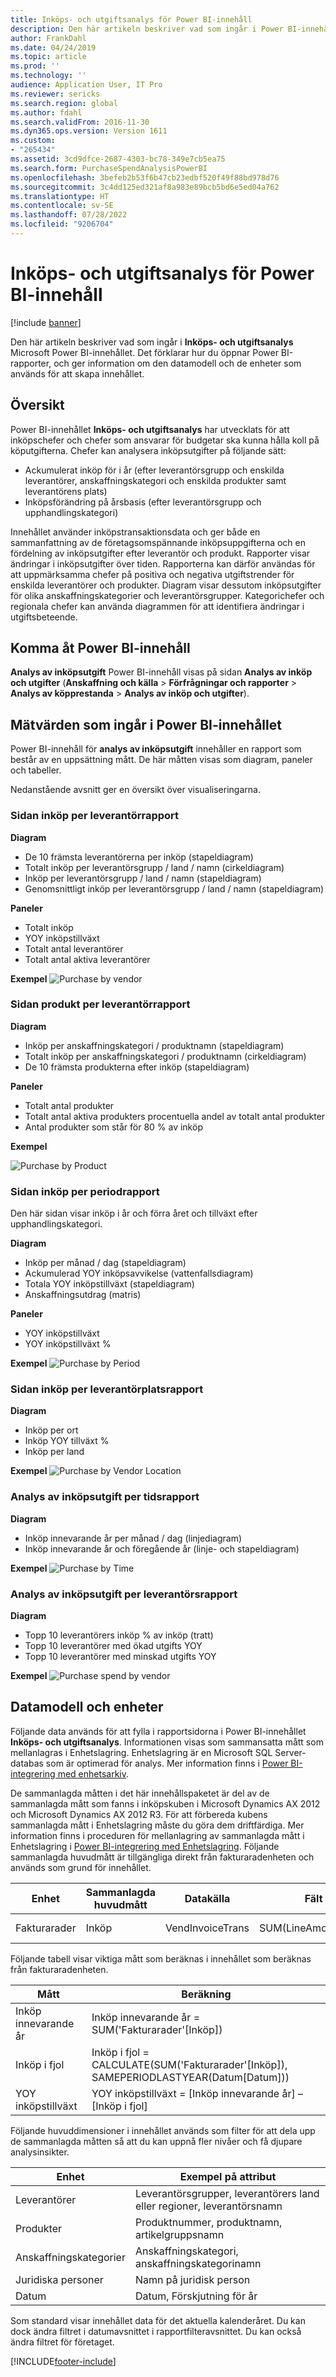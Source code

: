 ```yaml
---
title: Inköps- och utgiftsanalys för Power BI-innehåll
description: Den här artikeln beskriver vad som ingår i Power BI-innehållet Inköps- och utgiftsanalys.
author: FrankDahl
ms.date: 04/24/2019
ms.topic: article
ms.prod: ''
ms.technology: ''
audience: Application User, IT Pro
ms.reviewer: sericks
ms.search.region: global
ms.author: fdahl
ms.search.validFrom: 2016-11-30
ms.dyn365.ops.version: Version 1611
ms.custom:
- "265434"
ms.assetid: 3cd9dfce-2687-4303-bc78-349e7cb5ea75
ms.search.form: PurchaseSpendAnalysisPowerBI
ms.openlocfilehash: 3befeb2b53f6b47cb23edbf520f49f88bd978d76
ms.sourcegitcommit: 3c4dd125ed321af8a983e89bcb5bd6e5ed04a762
ms.translationtype: HT
ms.contentlocale: sv-SE
ms.lasthandoff: 07/28/2022
ms.locfileid: "9206704"
---
```

# <a name="purchase-spend-analysis-power-bi-content"></a>Inköps- och utgiftsanalys för Power BI-innehåll

[!include [banner](../includes/banner.md)]

Den här artikeln beskriver vad som ingår i **Inköps- och utgiftsanalys** Microsoft Power BI-innehållet. Det förklarar hur du öppnar Power BI-rapporter, och ger information om den datamodell och de enheter som används för att skapa innehållet.

## <a name="overview"></a>Översikt

Power BI-innehållet **Inköps- och utgiftsanalys** har utvecklats för att inköpschefer och chefer som ansvarar för budgetar ska kunna hålla koll på köputgifterna. Chefer kan analysera inköpsutgifter på följande sätt:

- Ackumulerat inköp för i år (efter leverantörsgrupp och enskilda leverantörer, anskaffningskategori och enskilda produkter samt leverantörens plats)
- Inköpsförändring på årsbasis (efter leverantörsgrupp och upphandlingskategori)

Innehållet använder inköpstransaktionsdata och ger både en sammanfattning av de företagsomspännande inköpsuppgifterna och en fördelning av inköpsutgifter efter leverantör och produkt. Rapporter visar ändringar i inköpsutgifter över tiden. Rapporterna kan därför användas för att uppmärksamma chefer på positiva och negativa utgiftstrender för enskilda leverantörer och produkter. Diagram visar dessutom inköpsutgifter för olika anskaffningskategorier och leverantörsgrupper. Kategorichefer och regionala chefer kan använda diagrammen för att identifiera ändringar i utgiftsbeteende.

## <a name="accessing-the-power-bi-content"></a>Komma åt Power BI-innehåll
**Analys av inköpsutgift** Power BI-innehåll visas på sidan **Analys av inköp och utgifter** (**Anskaffning och källa** \> **Förfrågningar och rapporter** \> **Analys av köpprestanda** \> **Analys av inköp och utgifter**).

## <a name="metrics-that-are-included-in-the-power-bi-content"></a>Mätvärden som ingår i Power BI-innehållet
Power BI-innehåll för **analys av inköpsutgift** innehåller en rapport som består av en uppsättning mått. De här måtten visas som diagram, paneler och tabeller. 

Nedanstående avsnitt ger en översikt över visualiseringarna.

### <a name="purchase-by-vendor-report-page"></a>Sidan inköp per leverantörrapport
**Diagram**
- De 10 främsta leverantörerna per inköp (stapeldiagram)
- Totalt inköp per leverantörsgrupp / land / namn (cirkeldiagram)
- Inköp per leverantörsgrupp / land / namn (stapeldiagram)
- Genomsnittligt inköp per leverantörsgrupp / land / namn (stapeldiagram)

**Paneler**
- Totalt inköp
- YOY inköpstillväxt
- Totalt antal leverantörer
- Totalt antal aktiva leverantörer

**Exempel**
<img src="media/spend1.png" alt="Purchase by vendor">

### <a name="purchase-by-product-report-page"></a>Sidan produkt per leverantörrapport

**Diagram**
- Inköp per anskaffningskategori / produktnamn (stapeldiagram)
- Totalt inköp per anskaffningskategori / produktnamn (cirkeldiagram)
- De 10 främsta produkterna efter inköp (stapeldiagram)

**Paneler**
- Totalt antal produkter</li>
- Totalt antal aktiva produkters procentuella andel av totalt antal produkter
- Antal produkter som står för 80 % av inköp

**Exempel**


<img src="media/purchaseByProduct.png" alt="Purchase by Product">

### <a name="purchase-by-period-report-page"></a>Sidan inköp per periodrapport
Den här sidan visar inköp i år och förra året och tillväxt efter upphandlingskategori.

**Diagram** 
- Inköp per månad / dag (stapeldiagram)
- Ackumulerad YOY inköpsavvikelse (vattenfallsdiagram)
- Totala YOY inköpstillväxt (stapeldiagram)
- Anskaffningsutdrag (matris)

**Paneler**
- YOY inköpstillväxt
- YOY inköpstillväxt %

**Exempel**
<img src="media/purchaseByPeriod.png" alt="Purchase by Period">

### <a name="purchase-by-vendor-location-report-page"></a>Sidan inköp per leverantörplatsrapport

**Diagram**
- Inköp per ort
- Inköp YOY tillväxt %
- Inköp per land

**Exempel**
<img src="media/purchByVendorLocation.png" alt="Purchase by Vendor Location">

### <a name="purchase-spend-analysis-by-time-report-page"></a>Analys av inköpsutgift per tidsrapport

**Diagram** 
- Inköp innevarande år per månad / dag (linjediagram)
- Inköp innevarande år och föregående år (linje- och stapeldiagram)

**Exempel**
<img src="media/PurchByTIme.png" alt="Purchase by Time">

### <a name="purchase-spend-analysis-by-vendor-report-page"></a>Analys av inköpsutgift per leverantörsrapport

**Diagram** 
- Topp 10 leverantörers inköp % av inköp (tratt)
- Topp 10 leverantörer med ökad utgifts YOY
- Topp 10 leverantörer med minskad utgifts YOY

**Exempel** 
<img src="media/PurchSpendAnalysisByVendor.png" alt="Purchase spend by vendor">


## <a name="data-model-and-entities"></a>Datamodell och enheter
Följande data används för att fylla i rapportsidorna i Power BI-innehållet **Inköps- och utgiftsanalys**. Informationen visas som sammansatta mått som mellanlagras i Enhetslagring. Enhetslagring är en Microsoft SQL Server-databas som är optimerad för analys. Mer information finns i [Power BI-integrering med enhetsarkiv](power-bi-integration-entity-store.md).

De sammanlagda måtten i det här innehållspaketet är del av de sammanlagda mått som fanns i inköpskuben i Microsoft Dynamics AX 2012 och Microsoft Dynamics AX 2012 R3. För att förbereda kubens sammanlagda mått i Enhetslagring måste du göra dem driftfärdiga. Mer information finns i proceduren för mellanlagring av sammanlagda mått i Enhetslagring i [Power BI-integrering med Enhetslagring](power-bi-integration-entity-store.md). Följande sammanlagda huvudmått är tillgängliga direkt från fakturaradenheten och används som grund för innehållet.

| Enhet        | Sammanlagda huvudmått | Datakälla                                 | Fält              | beskrivning                            |
|---------------|----------------------------|---------------------------------------------|--------------------|----------------------------------------|
| Fakturarader | Inköp                   | VendInvoiceTrans                            | SUM(LineAmountMST) | Belopp i redovisningsvalutan. |

Följande tabell visar viktiga mått som beräknas i innehållet som beräknas från fakturaradenheten.

| Mått               | Beräkning                                                                                         |
|-----------------------|-----------------------------------------------------------------------------------------------------|
| Inköp innevarande år | Inköp innevarande år = SUM('Fakturarader'\[Inköp\])                                            |
| Inköp i fjol    | Inköp i fjol = CALCULATE(SUM('Fakturarader'\[Inköp\]), SAMEPERIODLASTYEAR(Datum\[Datum\])) |
| YOY inköpstillväxt   | YOY inköpstillväxt = \[Inköp innevarande år\] – \[Inköp i fjol\]                            |

Följande huvuddimensioner i innehållet används som filter för att dela upp de sammanlagda måtten så att du kan uppnå fler nivåer och få djupare analysinsikter.

| Enhet                 | Exempel på attribut                                |
|------------------------|-------------------------------------------------------|
| Leverantörer                | Leverantörsgrupper, leverantörers land eller regioner, leverantörsnamn |
| Produkter               | Produktnummer, produktnamn, artikelgruppsnamn        |
| Anskaffningskategorier | Anskaffningskategori, anskaffningskategorinamn      |
| Juridiska personer         | Namn på juridisk person                                     |
| Datum                  | Datum, Förskjutning för år                                    |

Som standard visar innehållet data för det aktuella kalenderåret. Du kan dock ändra filtret i datumavsnittet i rapportfilteravsnittet. Du kan också ändra filtret för företaget.


[!INCLUDE[footer-include](../../../includes/footer-banner.md)]
